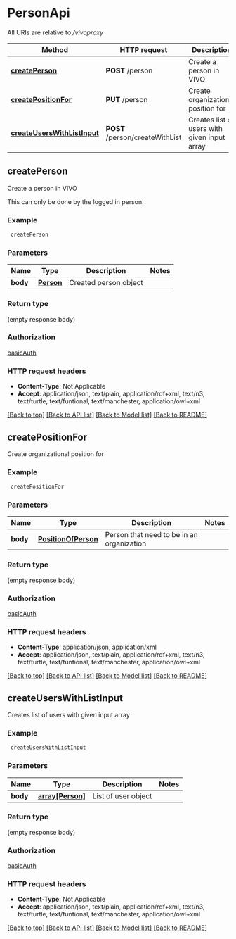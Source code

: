 # PersonApi

All URIs are relative to */vivoproxy*

Method | HTTP request | Description
------------- | ------------- | -------------
[**createPerson**](PersonApi.md#createPerson) | **POST** /person | Create a person in VIVO
[**createPositionFor**](PersonApi.md#createPositionFor) | **PUT** /person | Create organizational position for
[**createUsersWithListInput**](PersonApi.md#createUsersWithListInput) | **POST** /person/createWithList | Creates list of users with given input array


## **createPerson**

Create a person in VIVO

This can only be done by the logged in person.

### Example
```bash
 createPerson
```

### Parameters

Name | Type | Description  | Notes
------------- | ------------- | ------------- | -------------
 **body** | [**Person**](Person.md) | Created person object |

### Return type

(empty response body)

### Authorization

[basicAuth](../README.md#basicAuth)

### HTTP request headers

 - **Content-Type**: Not Applicable
 - **Accept**: application/json, text/plain, application/rdf+xml, text/n3, text/turtle, text/funtional, text/manchester, application/owl+xml

[[Back to top]](#) [[Back to API list]](../README.md#documentation-for-api-endpoints) [[Back to Model list]](../README.md#documentation-for-models) [[Back to README]](../README.md)

## **createPositionFor**

Create organizational position for



### Example
```bash
 createPositionFor
```

### Parameters

Name | Type | Description  | Notes
------------- | ------------- | ------------- | -------------
 **body** | [**PositionOfPerson**](PositionOfPerson.md) | Person that need to be in an organization |

### Return type

(empty response body)

### Authorization

[basicAuth](../README.md#basicAuth)

### HTTP request headers

 - **Content-Type**: application/json, application/xml
 - **Accept**: application/json, text/plain, application/rdf+xml, text/n3, text/turtle, text/funtional, text/manchester, application/owl+xml

[[Back to top]](#) [[Back to API list]](../README.md#documentation-for-api-endpoints) [[Back to Model list]](../README.md#documentation-for-models) [[Back to README]](../README.md)

## **createUsersWithListInput**

Creates list of users with given input array



### Example
```bash
 createUsersWithListInput
```

### Parameters

Name | Type | Description  | Notes
------------- | ------------- | ------------- | -------------
 **body** | [**array[Person]**](Person.md) | List of user object |

### Return type

(empty response body)

### Authorization

[basicAuth](../README.md#basicAuth)

### HTTP request headers

 - **Content-Type**: Not Applicable
 - **Accept**: application/json, text/plain, application/rdf+xml, text/n3, text/turtle, text/funtional, text/manchester, application/owl+xml

[[Back to top]](#) [[Back to API list]](../README.md#documentation-for-api-endpoints) [[Back to Model list]](../README.md#documentation-for-models) [[Back to README]](../README.md)

